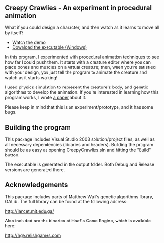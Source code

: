 ## Creepy Crawlies - An experiment in procedural animation

What if you could design a character, and then watch as it learns to move all by
itself?

* [Watch the demo](https://youtu.be/_v9_hTSOHN4)
* [Download the executable (Windows)](https://pedroluchini.github.io/creepycrawlies/CreepyCrawlies_bin.zip)

In this program, I experimented with procedural animation techniques to see how
far I could push them. It starts with a creature editor where you can place
bones and muscles on a virtual creature; then, when you're satisfied with your
design, you just tell the program to animate the creature and watch as it starts
walking!

I used physics simulation to represent the creature's body, and genetic
algorithms to develop the animation. If you're interested in learning how this
program works, I wrote [a paper](https://pedroluchini.github.io/creepycrawlies/PedroLuchini_ProceduralAnimation.pdf)
about it.

Please keep in mind that this is an experiment/prototype, and it has some bugs.

## Building the program

This package includes Visual Studio 2003 solution/project files, as well as all
necessary dependencies (libraries and headers). Building the program should be
as easy as opening CreepyCrawlies.sln and hitting the "Build" button.

The executable is generated in the output folder. Both Debug and Release
versions are generated there. 

## Acknowledgements

This package includes parts of Matthew Wall's genetic algorithms library, GALib.
The full library can be found at the following address:

http://lancet.mit.edu/ga/

Also included are the binaries of Haaf's Game Engine, which is available here:

http://hge.relishgames.com
